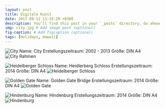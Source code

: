 ```yaml
---
layout: post
title: Digitale Kunst
date: 2017-09-12 13:32:20 +0300
description: You’ll find this post in your `_posts` directory. Go ahead and edit it and re-build the site to see your changes. # Add post description (optional)
img: city.jpg # Add image post (optional) 
fig-caption: # Add figcaption (optional)
tags: [Holidays, Hawaii]
---
```


![City]({{site.baseurl}}/assets/img/city70k.jpg)
Name: City
Erstellungszeitraum: 2002 - 2013
Größe: DIN A4
![City Rahmen]({{site.baseurl}}/assets/img/City70k.jpg)


![Heidelberger Schloss]({{site.baseurl}}/assets/img/heidelberger_schloss2.jpg)
Name: Heidlerberg Schloss
Erstellungszeitraum: 2014
Größe: DIN A4
![Heidelberger Schloss]({{site.baseurl}}/assets/img/heidelbergerschlossrahmen5.jpg)


![Golden Gate]({{site.baseurl}}/assets/img/golden_gate.jpg)
Name: Golden Gate Bridge
Erstellungszeitraum: 2014
Größe: DIN A4
![Golden Gate]({{site.baseurl}}/assets/img/goldengatebridgerahmen.jpg)


![Hindenburg]({{site.baseurl}}/assets/img/hindenburg.jpg)
Name: Hindenburg
Erstellungszeitraum: 2014
Größe: DIN A4
![Hindenburg]({{site.baseurl}}/assets/img/hindenburg2.jpg)



